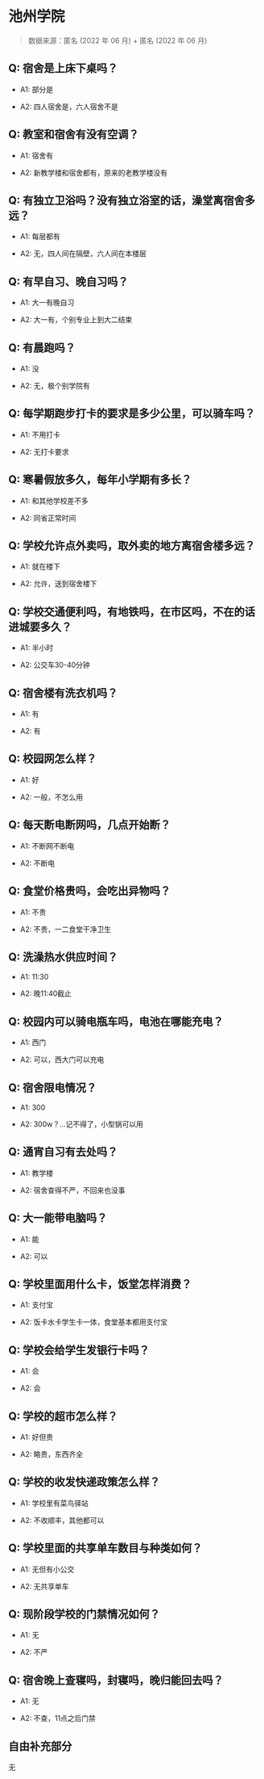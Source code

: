 # 池州学院

> 数据来源：匿名 (2022 年 06 月) + 匿名 (2022 年 06 月)

## Q: 宿舍是上床下桌吗？

- A1: 部分是

- A2: 四人宿舍是，六人宿舍不是

## Q: 教室和宿舍有没有空调？

- A1: 宿舍有

- A2: 新教学楼和宿舍都有，原来的老教学楼没有

## Q: 有独立卫浴吗？没有独立浴室的话，澡堂离宿舍多远？

- A1: 每层都有

- A2: 无，四人间在隔壁，六人间在本楼层

## Q: 有早自习、晚自习吗？

- A1: 大一有晚自习

- A2: 大一有，个别专业上到大二结束

## Q: 有晨跑吗？

- A1: 没

- A2: 无，极个别学院有

## Q: 每学期跑步打卡的要求是多少公里，可以骑车吗？

- A1: 不用打卡

- A2: 无打卡要求

## Q: 寒暑假放多久，每年小学期有多长？

- A1: 和其他学校差不多

- A2: 同省正常时间

## Q: 学校允许点外卖吗，取外卖的地方离宿舍楼多远？

- A1: 就在楼下

- A2: 允许，送到宿舍楼下

## Q: 学校交通便利吗，有地铁吗，在市区吗，不在的话进城要多久？

- A1: 半小时

- A2: 公交车30-40分钟

## Q: 宿舍楼有洗衣机吗？

- A1: 有

- A2: 有

## Q: 校园网怎么样？

- A1: 好

- A2: 一般，不怎么用

## Q: 每天断电断网吗，几点开始断？

- A1: 不断网不断电

- A2: 不断电

## Q: 食堂价格贵吗，会吃出异物吗？

- A1: 不贵

- A2: 不贵，一二食堂干净卫生

## Q: 洗澡热水供应时间？

- A1: 11:30

- A2: 晚11:40截止

## Q: 校园内可以骑电瓶车吗，电池在哪能充电？

- A1: 西门

- A2: 可以，西大门可以充电

## Q: 宿舍限电情况？

- A1: 300

- A2: 300w？…记不得了，小型锅可以用

## Q: 通宵自习有去处吗？

- A1: 教学楼

- A2: 宿舍查得不严，不回来也没事

## Q: 大一能带电脑吗？

- A1: 能

- A2: 可以

## Q: 学校里面用什么卡，饭堂怎样消费？

- A1: 支付宝

- A2: 饭卡水卡学生卡一体，食堂基本都用支付宝

## Q: 学校会给学生发银行卡吗？

- A1: 会

- A2: 会

## Q: 学校的超市怎么样？

- A1: 好但贵

- A2: 略贵，东西齐全

## Q: 学校的收发快递政策怎么样？

- A1: 学校里有菜鸟驿站

- A2: 不收顺丰，其他都可以

## Q: 学校里面的共享单车数目与种类如何？

- A1: 无但有小公交

- A2: 无共享单车

## Q: 现阶段学校的门禁情况如何？

- A1: 无

- A2: 不严

## Q: 宿舍晚上查寝吗，封寝吗，晚归能回去吗？

- A1: 无

- A2: 不查，11点之后门禁

## 自由补充部分

无